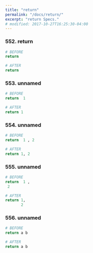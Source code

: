 ```yaml
---
title: "return"
permalink: "/docs/return/"
excerpt: "return Specs."
# modified: 2017-10-27T16:25:30-04:00
---
```

### 552. return
```ruby
# BEFORE
return
```
```ruby
# AFTER
return
```
### 553. unnamed
```ruby
# BEFORE
return  1
```
```ruby
# AFTER
return 1
```
### 554. unnamed
```ruby
# BEFORE
return  1 , 2
```
```ruby
# AFTER
return 1, 2
```
### 555. unnamed
```ruby
# BEFORE
return  1 , 
 2
```
```ruby
# AFTER
return 1,
       2
```
### 556. unnamed
```ruby
# BEFORE
return a b
```
```ruby
# AFTER
return a b
```
